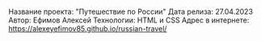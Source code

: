 Название проекта: "Путешествие по России"
Дата релиза: 27.04.2023
Автор: Ефимов Алексей
Технологии: HTML и CSS
Адрес в интернете: https://alexeyefimov85.github.io/russian-travel/
